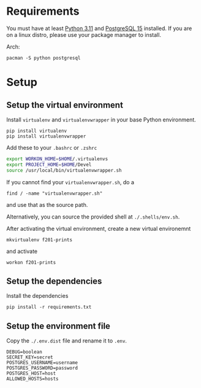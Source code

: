 # Requirements

You must have at least [Python 3.11](https://www.python.org/downloads/) and [PostgreSQL 15](https://www.python.org/downloads/) installed. If you are on a linux distro, please use your package manager to install.

Arch:

```
pacman -S python postgresql
```

# Setup

## Setup the virtual environment

Install `virtualenv` and `virtualenvwrapper` in your base Python environment.

```
pip install virtualenv
pip install virtualenvwrapper
```

Add these to your `.bashrc` or `.zshrc`

```sh
export WORKON_HOME=$HOME/.virtualenvs
export PROJECT_HOME=$HOME/Devel
source /usr/local/bin/virtualenvwrapper.sh
```

If you cannot find your `virtualenvwrapper.sh`, do a

```
find / -name "virtualenvwrapper.sh"
```

and use that as the source path.

Alternatively, you can source the provided shell at `./.shells/env.sh`.

After activating the virtual environment, create a new virtual environemnt

```
mkvirtualenv f201-prints
```

and activate

```
workon f201-prints
```

## Setup the dependencies

Install the dependencies

```
pip install -r requirements.txt
```

## Setup the environment file

Copy the `./.env.dist` file and rename it to `.env`.

```
DEBUG=boolean
SECRET_KEY=secret
POSTGRES_USERNAME=username
POSTGRES_PASSWORD=password
POSTGRES_HOST=host
ALLOWED_HOSTS=hosts
```
